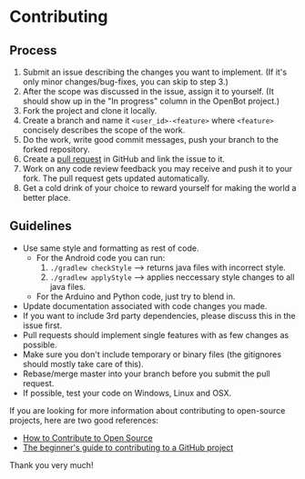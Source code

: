 # Contributing

## Process

1. Submit an issue describing the changes you want to implement. (If it's only minor changes/bug-fixes, you can skip to step 3.)
2. After the scope was discussed in the issue, assign it to yourself. (It should show up in the "In progress" column in the OpenBot project.)
3. Fork the project and clone it locally.
4. Create a branch and name it `<user_id>-<feature>` where `<feature>` concisely describes the scope of the work.
5. Do the work, write good commit messages, push your branch to the forked repository.
6. Create a [pull request](https://github.com/intel-isl/OpenBot/pulls) in GitHub and link the issue to it.
7. Work on any code review feedback you may receive and push it to your fork. The pull request gets updated automatically.
8. Get a cold drink of your choice to reward yourself for making the world a better place.

## Guidelines

- Use same style and formatting as rest of code. 
  - For the Android code you can run:
    1. `./gradlew checkStyle` --> returns java files with incorrect style. 
    2. `./gradlew applyStyle` --> applies neccessary style changes to all java files.
  - For the Arduino and Python code, just try to blend in.
- Update documentation associated with code changes you made.
- If you want to include 3rd party dependencies, please discuss this in the issue first. 
- Pull requests should implement single features with as few changes as possible.
- Make sure you don't include temporary or binary files (the gitignores should mostly take care of this).
- Rebase/merge master into your branch before you submit the pull request.
- If possible, test your code on Windows, Linux and OSX.


If you are looking for more information about contributing to open-source projects, here are two good references:

- [How to Contribute to Open Source](http://opensource.guide/how-to-contribute/)
- [The beginner's guide to contributing to a GitHub project](https://akrabat.com/the-beginners-guide-to-contributing-to-a-github-project/)

Thank you very much!
